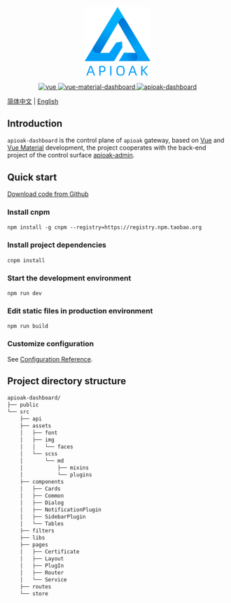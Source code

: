 <p align="center">
  <img width="150" src="src/assets/img/logo.png">
</p>

<p align="center">
  <a href="https://github.com/vuejs/vue">
    <img src="https://img.shields.io/badge/vue-2.6.14-brightgreen.svg" alt="vue">
  </a>
  <a href="https://github.com/creativetimofficial/vue-material-dashboard">
    <img src="https://img.shields.io/badge/vue--material--dashboard-1.5.0-brightgreen" alt="vue-material-dashboard">
  </a>
  <a href="https://github.com/apioak/apioak-dashboard">
    <img src="https://img.shields.io/badge/apioak--dashboard-v0.6.0-blue" alt="apioak-dashboard">
  </a>
</p>

[简体中文](README_CN.md) | [English](README.md)

## Introduction
`apioak-dashboard` is the control plane of `apioak` gateway, based on <a target="_blank" href="https://github.com/vuejs/vue">Vue</a> and <a target="_blank" href=" https://github.com/creativetimofficial/vue-material-dashboard">Vue Material</a> development, the project cooperates with the back-end project of the control surface <a target="_blank" href="https://github.com /apioak/apioak-admin">apioak-admin</a>.

## Quick start
<a target="_blank" href="https://github.com/apioak/apioak-dashboard">Download code from Github</a>

### Install cnpm
```
npm install -g cnpm --registry=https://registry.npm.taobao.org
```

### Install project dependencies
```
cnpm install
```

### Start the development environment
```
npm run dev
```

### Edit static files in production environment
```
npm run build
```

### Customize configuration
See [Configuration Reference](https://cli.vuejs.org/config/).

## Project directory structure
```
apioak-dashboard/
├── public
└── src
    ├── api
    ├── assets
    │   ├── font
    │   ├── img
    │   │   └── faces
    │   └── scss
    │       └── md
    │           ├── mixins
    │           └── plugins
    ├── components
    │   ├── Cards
    │   ├── Common
    │   ├── Dialog
    │   ├── NotificationPlugin
    │   ├── SidebarPlugin
    │   └── Tables
    ├── filters
    ├── libs
    ├── pages
    │   ├── Certificate
    │   ├── Layout
    │   ├── PlugIn
    │   ├── Router
    │   └── Service
    ├── routes
    └── store
```



